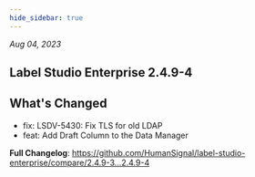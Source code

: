 ```yaml
---
hide_sidebar: true
---
```


*Aug 04, 2023*

## Label Studio Enterprise 2.4.9-4
<!-- Release notes generated using configuration in .github/release.yml at lse-release/2.4.9 -->

## What's Changed

* fix: LSDV-5430: Fix TLS for old LDAP
* feat: Add Draft Column to the Data Manager


**Full Changelog**: https://github.com/HumanSignal/label-studio-enterprise/compare/2.4.9-3...2.4.9-4
